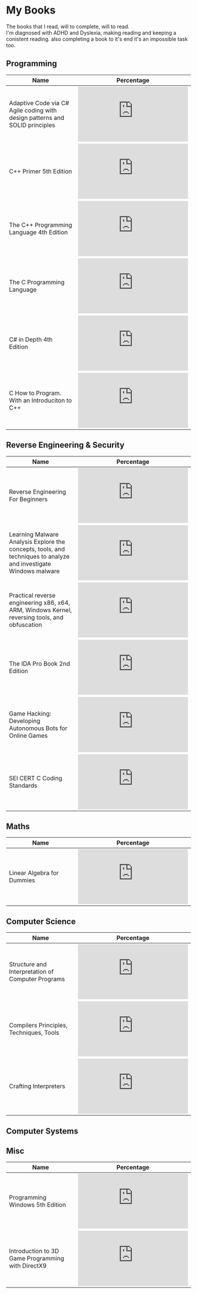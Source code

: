 # My Books
The books that I read, will to complete, will to read.  
I'm diagnosed with ADHD and Dyslexia, making reading and keeping a conistent reading. also completing a book to it's end it's an impossible task too.

## Programming
| Name | Percentage |
|------|------------|
| Adaptive Code via C# Agile coding with design patterns and SOLID principles                                      | ![](http://www.yarntomato.com/percentbarmaker/button.php?barPosition=50&leftFill=%23FFCC00)  |
| C++ Primer 5th Edition                                                                                           | ![](http://www.yarntomato.com/percentbarmaker/button.php?barPosition=100&leftFill=%2300FF66) |
| The C++ Programming Language 4th Edition                                                                         | ![](http://www.yarntomato.com/percentbarmaker/button.php?barPosition=5&leftFill=%23FF3300)   |
| The C Programming Language                                                                                       | ![](http://www.yarntomato.com/percentbarmaker/button.php?barPosition=80&leftFill=%2399FF66)  |
| C# in Depth 4th Edition                                                                                          | ![](http://www.yarntomato.com/percentbarmaker/button.php?barPosition=10&leftFill=%23FF3300)  |
| C How to Program. With an Introduciton to C++                                                                    | ![](http://www.yarntomato.com/percentbarmaker/button.php?barPosition=100&leftFill=%2300FF66) |

## Reverse Engineering & Security
| Name | Percentage |
|------|------------|
| Reverse Engineering For Beginners                                                                                | ![](http://www.yarntomato.com/percentbarmaker/button.php?barPosition=20&leftFill=%23FF3300)  |
| Learning Malware Analysis Explore the concepts, tools, and techniques to analyze and investigate Windows malware | ![](http://www.yarntomato.com/percentbarmaker/button.php?barPosition=20&leftFill=%23FF3300)  |
| Practical reverse engineering x86, x64, ARM, Windows Kernel, reversing tools, and obfuscation                    | ![](http://www.yarntomato.com/percentbarmaker/button.php?barPosition=0&leftFill=%23FF3300)   |
| The IDA Pro Book 2nd Edition                                                                                     | ![](http://www.yarntomato.com/percentbarmaker/button.php?barPosition=50&leftFill=%23FFCC00)  |
| Game Hacking: Developing Autonomous Bots for Online Games                                                        | ![](http://www.yarntomato.com/percentbarmaker/button.php?barPosition=40&leftFill=%23FFCC00)  |
| SEI CERT C Coding Standards                                                                                      | ![](http://www.yarntomato.com/percentbarmaker/button.php?barPosition=10&leftFill=%23FF3300)  |

## Maths
| Name | Percentage |
|------|------------|
| Linear Algebra for Dummies                                                                                       | ![](http://www.yarntomato.com/percentbarmaker/button.php?barPosition=10&leftFill=%23FF3300)  |

## Computer Science
| Name | Percentage |
|------|------------|
| Structure and Interpretation of Computer Programs                                                                | ![](http://www.yarntomato.com/percentbarmaker/button.php?barPosition=0&leftFill=%23FF3300)   |
| Compilers Principles, Techniques, Tools                                                                          | ![](http://www.yarntomato.com/percentbarmaker/button.php?barPosition=20&leftFill=%23FF3300)  |
| Crafting Interpreters                                                                                            | ![](http://www.yarntomato.com/percentbarmaker/button.php?barPosition=100&leftFill=%23FF3300)  |

## Computer Systems

## Misc
| Name | Percentage |
|------|------------|
| Programming Windows 5th Edition                                                                                  | ![](http://www.yarntomato.com/percentbarmaker/button.php?barPosition=10&leftFill=%23FF3300)  |
| Introduction to 3D Game Programming with DirectX9                                                                | ![](http://www.yarntomato.com/percentbarmaker/button.php?barPosition=5&leftFill=%23FF3300)   |
